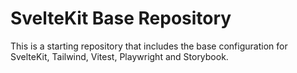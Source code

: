# SvelteKit Base Repository

This is a starting repository that includes the base configuration for SvelteKit, Tailwind, Vitest, Playwright and Storybook.